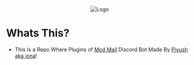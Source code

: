 <div align="center">
<img alt="Logo" src="https://vgy.me/WAiCEv.png" />
</div>

# Whats This?

* This Is a Repo Where Plugins of [Mod Mail](https://github.com/kyb3r/mod-mail) Discord Bot Made By [Piyush aka iona](https://github.com/ionadev)!
